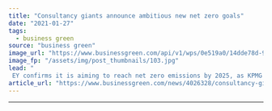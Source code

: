 ```yaml
---
title: "Consultancy giants announce ambitious new net zero goals"
date: "2021-01-27"
tags: 
  - business green
source: "business green"
image_url: "https://www.businessgreen.com/api/v1/wps/0e519a0/14dde78d-9800-4eb2-8ec5-0a3c8b629a7e/11/2020-ey-ernst-and-young-003-185x114.jpg"
image_fp: "/assets/img/post_thumbnails/103.jpg"
lead: "
 EY confirms it is aiming to reach net zero emissions by 2025, as KPMG unveils target to do the same by 2030 ..."
article_url: "https://www.businessgreen.com/news/4026328/consultancy-giants-announce-ambitious-net-zero-goals"
---
```


---
